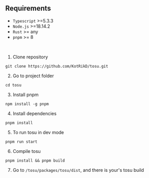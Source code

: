 

## Requirements

- `Typescript` >=5.3.3
- `Node.js` >=18.14.2
- `Rust` >= any
- `pnpm` >= 8

<br />

1. Clone repository

```
git clone https://github.com/KotRikD/tosu.git
```

2. Go to project folder
```
cd tosu
```

3. Install pnpm
```
npm install -g pnpm
```

4. Install dependencies
```
pnpm install
```

5. To run tosu in dev mode
```
pnpm run start
```


6. Compile tosu
```
pnpm install && pnpm build
```

7. Go to `/tosu/packages/tosu/dist`, and there is your's tosu build
